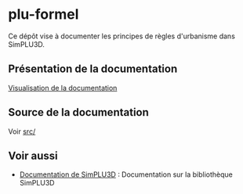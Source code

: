 # plu-formel

Ce dépôt vise à documenter les principes de règles d'urbanisme dans SimPLU3D.

## Présentation de la documentation

[Visualisation de la documentation](https://simplu3d.github.io/plu-formel/)

## Source de la documentation

Voir [src/](https://github.com/SimPLU3D/plu-formel/tree/master/src)

## Voir aussi

* [Documentation de SimPLU3D](https://simplu3d.github.io/simplu3D-tutorial/) : Documentation sur la bibliothèque SimPLU3D
